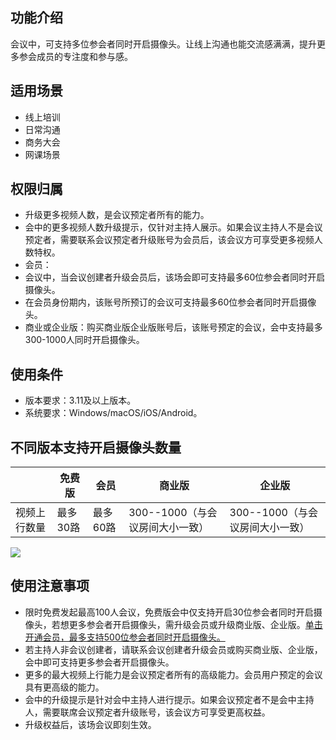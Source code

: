 ## 功能介绍
会议中，可支持多位参会者同时开启摄像头。让线上沟通也能交流感满满，提升更多参会成员的专注度和参与感。

## 适用场景
- 线上培训
- 日常沟通
- 商务大会
- 网课场景

## 权限归属
- 升级更多视频人数，是会议预定者所有的能力。
- 会中的更多视频人数升级提示，仅针对主持人展示。如果会议主持人不是会议预定者，需要联系会议预定者升级账号为会员后，该会议方可享受更多视频人数特权。
- 会员：
 - 会议中，当会议创建者升级会员后，该场会即可支持最多60位参会者同时开启摄像头。
 - 在会员身份期内，该账号所预订的会议可支持最多60位参会者同时开启摄像头。
- 商业或企业版：购买商业版企业版账号后，该账号预定的会议，会中支持最多300-1000人同时开启摄像头。

## 使用条件
- 版本要求：3.11及以上版本。
- 系统要求：Windows/macOS/iOS/Android。

## 不同版本支持开启摄像头数量

||免费版|会员|商业版|企业版|
|-|-|-|-|-|
|视频上行数量|最多30路|最多60路|300--1000（与会议房间大小一致）|300--1000（与会议房间大小一致）|

![](https://qcloudimg.tencent-cloud.cn/raw/aaa9e9f1f848e6acb265037858f78d77.png)

## 使用注意事项
- 限时免费发起最高100人会议，免费版会中仅支持开启30位参会者同时开启摄像头，若想更多参会者开启摄像头，需升级会员或升级商业版、企业版。[单击开通会员，最多支持500位参会者同时开启摄像头。](https://meeting.tencent.com/buy/index.html?version=personal&mid=ts.p.help.wz)
- 若主持人非会议创建者，请联系会议创建者升级会员或购买商业版、企业版，会中即可支持更多参会者开启摄像头。
- 更多的最大视频上行能力是会议预定者所有的高级能力。会员用户预定的会议具有更高级的能力。
- 会中的升级提示是针对会中主持人进行提示。如果会议预定者不是会中主持人，需要联席会议预定者升级账号，该会议方可享受更高权益。
- 升级权益后，该场会议即刻生效。
